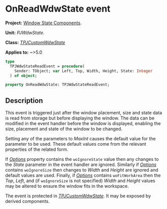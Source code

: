 # OnReadWdwState event

**Project:** [Window State Components](../API.md).

**Unit:** _PJWdwState_.

**Class:** _[TPJCustomWdwState](./TPJCustomWdwState.md)_

**Applies to:** ~>5.0

```pascal
type
  TPJWdwStateReadEvent = procedure(
    Sender: TObject; var Left, Top, Width, Height, State: Integer
  ) of object;

property OnReadWdwState: TPJWdwStateReadEvent;
```

## Description

This event is triggered just after the window placement, size and state data is read from storage but before displaying the window. The data can be modified in the event handler before the window is displayed, enabling the size, placement and state of the window to be changed.

Setting any of the parameters to _MaxInt_ causes the default value for the parameter to be used. These default values come from the relevant properties of the related form.

If _[Options](./TPJCustomWdwState-Options.md)_ property contains the `woIgnoreState` value then any changes to the _State_ parameter in the event handler are ignored. Similarly if _[Options](./TPJCustomWdwState-Options.md)_ contains `woIgnoreSize` then changes to _Width_ and _Height_ are ignored and default values are used. Finally, if _[Options](./TPJCustomWdwState-Options.md)_ contains `woFitWorkArea` then the _Top_, _Left_, and (if `woIgnoreSize` is not specified) _Width_ and _Height_ values may be altered to ensure the window fits in the workspace.

The event is protected in _[TPJCustomWdwState](./TPJCustomWdwState.md)_. It may be exposed by derived components.
